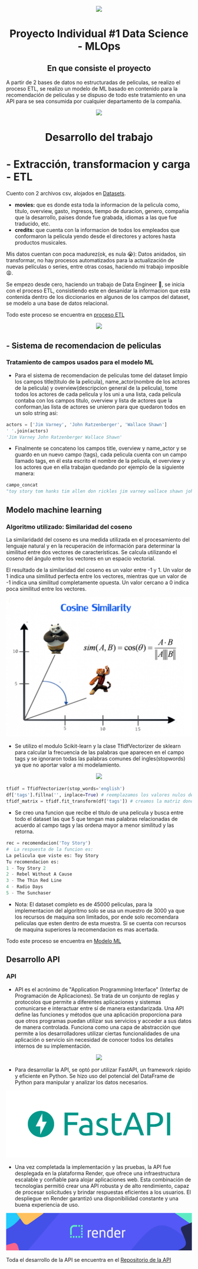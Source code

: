<p align=center><img src=https://d31uz8lwfmyn8g.cloudfront.net/Assets/logo-henry-white-lg.png><p>

<h1 align=center> Proyecto Individual #1 Data Science - MLOps </h1>

<h2 align=center> En que consiste el proyecto</h2>

A partir de 2 bases de datos no estructuradas de peliculas, se realizo el proceso ETL, se realizo un modelo de ML basado en contenido  para la recomendación de peliculas y se dispuso de todo este tratamiento en una API para se sea consumida por cualquier departamento de la compañia.

<p align="center">
<img src="https://user-images.githubusercontent.com/67664604/217914153-1eb00e25-ac08-4dfa-aaf8-53c09038f082.png"  height=300>
</p>

<h1 align=center>Desarrollo del trabajo</h1>

# - Extracción, transformacion y carga - ETL

Cuento con 2 archivos csv, alojados en [Datasets](https://github.com/danser996/PI_DS/tree/master/Dataset).

* **movies:** que es donde esta toda la informacion de la pelicula como, titulo, overview, gasto, ingresos, tiempo de duracion, genero, compañia que la desarrollo, paises donde fue grabada, idiomas a las que fue traducido, etc.
* **credits:** que cuenta con la informacion de todos los empleados que conformaron la pelicula yendo desde el directores y actores hasta productos musicales.

Mis datos cuentan con poca madurez(ok, es nula 😭): Datos anidados, sin transformar, no hay procesos automatizados para la actualización de nuevas películas o series, entre otras cosas, haciendo mi trabajo imposible 😩.

Se empezo desde cero, haciendo un trabajo de Data Engineer 🤯, se inicia con el proceso ETL, consistiendo este en desanidar la informacion que esta contenida dentro de los diccionarios en algunos de los campos del dataset, se modelo a una base de datos relacional.

Todo este proceso se encuentra en [proceso ETL](https://github.com/danser996/PI_DS/tree/master/code)

<!-- ![Proceso ETL](/src/ETL.jfif) -->

<p align=center><img src=https://tableauperu.com/wp-content/uploads/2021/10/que-es-etl-1024x1024.png><p>

## - Sistema de recomendacion de peliculas
### Tratamiento de campos usados para el modelo ML

* Para el sistema de recomendacion de peliculas tome del dataset limpio los campos title(titulo de la pelicula), name_actor(nombre de los actores de la pelicula) y overview(descripcion general de la pelicula), tome todos los actores de cada pelicula y los uni a una lista, cada pelicula contaba con los campos titulo, overview y lista de actores que la conforman,las lista de actores se unieron para que quedaron todos en un solo string asi: 
```python
actors = ['Jim Varney', 'John Ratzenberger', 'Wallace Shawn']
' '.join(actors)
'Jim Varney John Ratzenberger Wallace Shawn'
```
* Finalmente se concateno los campos title, overview y name_actor y se guardo en un nuevo campo (tags), cada pelicula cuenta con un campo llamado tags, en él esta escrito el nombre de la pelicula, el overview y los actores que en ella trabajan quedando por ejemplo de la siguiente manera:

```python
campo_concat 
"toy story tom hanks tim allen don rickles jim varney wallace shawn john ratzenberger annie potts john morris erik von detten laurie metcalf r. lee ermey sarah freeman penn jillette animation comedy family led by woody, andy's toys live happily in his room until andy's birthday brings buzz lightyear onto the scene. afraid of losing his place in andy's heart, woody plots against buzz. but when circumstances separate buzz and woody from their owner, the duo eventually learns to put aside their differences."
```

## Modelo machine learning 
### Algoritmo utilizado: Similaridad del coseno

La similaridadd del coseno es una medida utilizada en el procesamiento del lenguaje natural y en la recuperación de información para determinar la similitud entre dos vectores de características. Se calcula utilizando el coseno del ángulo entre los vectores en un espacio vectorial.

El resultado de la similaridad del coseno es un valor entre -1 y 1. Un valor de 1 indica una similitud perfecta entre los vectores, mientras que un valor de -1 indica una similitud completamente opuesta. Un valor cercano a 0 indica poca similitud entre los vectores.

![Similaridad coseno](/src/SIM_COSINE.png)


* Se utilizo el modulo Scikit-learn y la clase TfidfVectorizer de sklearn para calcular la frecuencia de las palabras que aparecen en el campo tags y se ignoraron todas las palabras comunes del ingles(stopwords) ya que no aportar valor a mi modelamiento.

<!-- ![Sklearn modulo](/src/skl.png) -->
<p align=center><img src=https://upload.wikimedia.org/wikipedia/commons/0/05/Scikit_learn_logo_small.svg><p>

```python
tfidf = TfidfVectorizer(stop_words='english')
df['tags'].fillna('', inplace=True) # reemplazamos los valores nulos del dataframe por un vacio
tfidf_matrix = tfidf.fit_transform(df['tags']) # creamos la matriz donde estaran las palabras de cada tag y su frecuencia
```

* Se creo una funcion que recibe el titulo de una pelicula y busca entre todo el dataset las que 5 que tengan mas palabras relacionadas de acuerdo al campo tags y las ordena mayor a menor similitud y las retorna.

```python
rec = recomendacion('Toy Story')
#  La respuesta de la funcion es:
La pelicula que viste es: Toy Story
Tu recomendacion es: 
1 - Toy Story 2
2 - Rebel Without A Cause
3 - The Thin Red Line
4 - Radio Days
5 - The Sunchaser
```

* Nota: El dataset completo es de 45000 peliculas, para la implementacion del algoritmo solo se usa un muestro de 3000 ya que los recursos de maquina son limitados, por ende solo recomendara peliculas que esten dentro de esta muestra.
Si se cuenta con recursos de maquina superiores la recomendacion es mas acertada. 

Todo este proceso se encuentra en [Modelo ML](https://github.com/danser996/PI_DS/tree/master/code)

## Desarrollo API
### API
* API es el acrónimo de "Application Programming Interface" (Interfaz de Programación de Aplicaciones). Se trata de un conjunto de reglas y protocolos que permite a diferentes aplicaciones y sistemas comunicarse e interactuar entre sí de manera estandarizada.
Una API define las funciones y métodos que una aplicación proporciona para que otros programas puedan utilizar sus servicios y acceder a sus datos de manera controlada. Funciona como una capa de abstracción que permite a los desarrolladores utilizar ciertas funcionalidades de una aplicación o servicio sin necesidad de conocer todos los detalles internos de su implementación.

<!-- ![API](/src/appmaster.avif) -->
<p align=center><img src=https://appmaster.io/cdn-cgi/image/width=768,quality=83,format=auto/api/_files/PqV7MuNwv89GrZvBd4LNNK/download/><p>

* Para desarrollar la API, se optó por utilizar FastAPI, un framework rápido y eficiente en Python. Se hizo uso del potencial del DataFrame de Python para manipular y analizar los datos necesarios.

![FastAPI](/src/FA.png)

 * Una vez completada la implementación y las pruebas, la API fue desplegada en la plataforma Render, que ofrece una infraestructura escalable y confiable para alojar aplicaciones web. Esta combinación de tecnologías permitió crear una API robusta y de alto rendimiento, capaz de procesar solicitudes y brindar respuestas eficientes a los usuarios. El despliegue en Render garantizó una disponibilidad constante y una buena experiencia de uso.

 ![Render](/src/RENDER.png)

 Toda el desarrollo de la API se encuentra en el [Repositorio de la API](https://github.com/danser996/PI_DS)